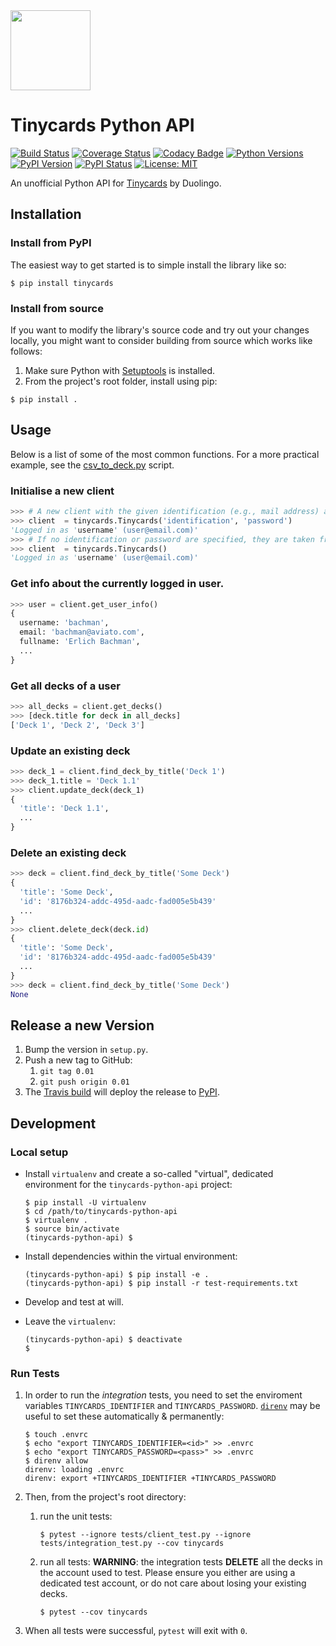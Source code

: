 <img src="temporary_logo.png" width="128">

# Tinycards Python API
[![Build Status](https://travis-ci.org/floscha/tinycards-python-api.svg?branch=master)](https://travis-ci.org/floscha/tinycards-python-api)
[![Coverage Status](https://coveralls.io/repos/github/floscha/tinycards-python-api/badge.svg?branch=master)](https://coveralls.io/github/floscha/tinycards-python-api?branch=master)
[![Codacy Badge](https://api.codacy.com/project/badge/Grade/d7f70b4f2a134b268a9ca610fc0208f9)](https://www.codacy.com/app/floscha/tinycards-python-api?utm_source=github.com&amp;utm_medium=referral&amp;utm_content=floscha/tinycards-python-api&amp;utm_campaign=Badge_Grade)
[![Python Versions](https://img.shields.io/pypi/pyversions/toga.svg)](https://pypi.python.org/pypi/tinycards)
[![PyPI Version](https://img.shields.io/pypi/v/tinycards.svg)](https://pypi.python.org/pypi/tinycards)
[![PyPI Status](https://img.shields.io/pypi/status/tinycards.svg)](https://pypi.python.org/pypi/tinycards)
[![License: MIT](https://img.shields.io/badge/License-MIT-yellow.svg)](https://opensource.org/licenses/MIT)

An unofficial Python API for [Tinycards](https://tinycards.duolingo.com/) by Duolingo.


## Installation

### Install from PyPI

The easiest way to get started is to simple install the library like so:
```
$ pip install tinycards
```

### Install from source
If you want to modify the library's source code and try out your changes locally, you might want to consider building from source which works like follows:

1. Make sure Python with [Setuptools](https://pypi.python.org/pypi/setuptools) is installed.
2. From the project's root folder, install using pip:
```
$ pip install .
```

## Usage

Below is a list of some of the most common functions.
For a more practical example, see the [csv_to_deck.py](https://github.com/floscha/tinycards-python-api/blob/master/examples/csv_to_deck.py) script.

### Initialise a new client

```python
>>> # A new client with the given identification (e.g., mail address) and password.
>>> client  = tinycards.Tinycards('identification', 'password')
'Logged in as 'username' (user@email.com)'
>>> # If no identification or password are specified, they are taken from ENV.
>>> client  = tinycards.Tinycards()
'Logged in as 'username' (user@email.com)'
```

### Get info about the currently logged in user.

```python
>>> user = client.get_user_info()
{
  username: 'bachman',
  email: 'bachman@aviato.com',
  fullname: 'Erlich Bachman',
  ...
}
```

### Get all decks of a user

```python
>>> all_decks = client.get_decks()
>>> [deck.title for deck in all_decks]
['Deck 1', 'Deck 2', 'Deck 3']
```

### Update an existing deck

```python
>>> deck_1 = client.find_deck_by_title('Deck 1')
>>> deck_1.title = 'Deck 1.1'
>>> client.update_deck(deck_1)
{
  'title': 'Deck 1.1',
  ...
}
```

### Delete an existing deck

```python
>>> deck = client.find_deck_by_title('Some Deck')
{
  'title': 'Some Deck',
  'id': '8176b324-addc-495d-aadc-fad005e5b439'
  ...
}
>>> client.delete_deck(deck.id)
{
  'title': 'Some Deck',
  'id': '8176b324-addc-495d-aadc-fad005e5b439'
  ...
}
>>> deck = client.find_deck_by_title('Some Deck')
None
```

## Release a new Version
1. Bump the version in `setup.py`.
2. Push a new tag to GitHub:
    1. `git tag 0.01`
    1. `git push origin 0.01`
3. The [Travis build](https://travis-ci.org/floscha/tinycards-python-api) will deploy the release to [PyPI](https://pypi.org/project/tinycards/). 

## Development

### Local setup

- Install `virtualenv` and create a so-called "virtual", dedicated environment for the `tinycards-python-api` project:

    ```console
    $ pip install -U virtualenv
    $ cd /path/to/tinycards-python-api
    $ virtualenv .
    $ source bin/activate
    (tinycards-python-api) $
    ```

- Install dependencies within the virtual environment:

    ```console
    (tinycards-python-api) $ pip install -e .
    (tinycards-python-api) $ pip install -r test-requirements.txt
    ```

- Develop and test at will.

- Leave the `virtualenv`:

    ```console
    (tinycards-python-api) $ deactivate
    $
    ```

### Run Tests

1. In order to run the _integration_ tests, you need to set the enviroment variables `TINYCARDS_IDENTIFIER` and `TINYCARDS_PASSWORD`.
   [`direnv`](https://direnv.net/) may be useful to set these automatically & permanently:

    ```console
    $ touch .envrc
    $ echo "export TINYCARDS_IDENTIFIER=<id>" >> .envrc
    $ echo "export TINYCARDS_PASSWORD=<pass>" >> .envrc
    $ direnv allow
    direnv: loading .envrc
    direnv: export +TINYCARDS_IDENTIFIER +TINYCARDS_PASSWORD
    ```

2. Then, from the project's root directory:

    1. run the unit tests:

        ```console
        $ pytest --ignore tests/client_test.py --ignore tests/integration_test.py --cov tinycards
        ```

    2. run all tests:
       **WARNING**: the integration tests **DELETE** all the decks in the account used to test. Please ensure you either are using a dedicated test account, or do not care about losing your existing decks.

        ```console
        $ pytest --cov tinycards
        ```

3. When all tests were successful, `pytest` will exit with `0`.
